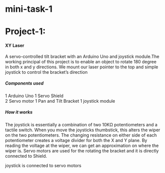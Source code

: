# mini-task-1

# Project-1:
#### XY Laser
  
A servo-controlled tilt bracket with an Arduino Uno and joystick module.The working principal of this project is to enable an object to rotate 180 degree in both x and y directions. We mount our laser pointer to the top and simple joystick to control the bracket’s direction

##### Components used

1 Arduino Uno
1 Servo Shield	
2 Servo	motor
1 Pan and Tilt Bracket
1 joystick module

##### How it works
The joystick is essentially a combination of two 10KΩ potentiometers and a tactile switch. When you move the joysticks thumbstick, this alters the wiper on the two potentiometers. The changing resistance on either side of each potentiometer creates a voltage divider for both the X and Y plane. By reading the voltage at the wiper, we can get an approximation on where the wiper is.
Servo motors are used for the rotating the bracket and it is directly connected to Shield.

joystick is connected to servo motors

